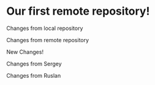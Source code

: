 # Our first remote repository! 

Changes from local repository

Changes from remote repository

New Changes!

Changes from Sergey


Changes from Ruslan